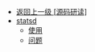 - [返回上一级 [源码研读]](/编程语言/源码研读/)
- [statsd](/编程语言/源码研读/statsd/)
  - [使用](/编程语言/源码研读/statsd/使用.md)
  - [问题](/编程语言/源码研读/statsd/问题.md)
